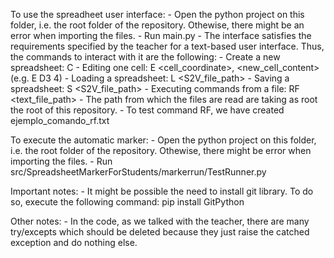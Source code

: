 To use the spreadheet user interface:
    - Open the python project on this folder, i.e. the root folder of the repository. Othewise, there might be an error when importing the files.
    - Run main.py
    - The interface satisfies the requirements specified by the teacher for a text-based user interface. Thus, the commands to interact with it are the following:
        - Create a new spreadsheet: C
        - Editing one cell: E <cell_coordinate>, <new_cell_content> (e.g. E D3 4)
        - Loading a spreadsheet: L <S2V_file_path>
        - Saving a spreadsheet: S <S2V_file_path>
        - Executing commands from a file: RF <text_file_path>
    - The path from which the files are read are taking as root the root of this repository.
    - To test command RF, we have created ejemplo_comando_rf.txt

To execute the automatic marker:
    - Open the python project on this folder, i.e. the root folder of the repository. Othewise, there might be error when importing the files.
    - Run src/SpreadsheetMarkerForStudents/markerrun/TestRunner.py

Important notes:
    - It might be possible the need to install git library. To do so, execute the following command:
        pip install GitPython

Other notes:
    - In the code, as we talked with the teacher, there are many try/excepts which should be deleted because they just raise the catched exception and do nothing else.